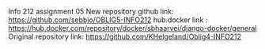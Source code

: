 Info 212 assignment 05
New repository github link: https://github.com/sebbjo/OBLIG5-INFO212
hub.docker link : https://hub.docker.com/repository/docker/sbhaarvei/django-docker/general
Original repository link: https://github.com/KHelgeland/Oblig4-INFO212 

